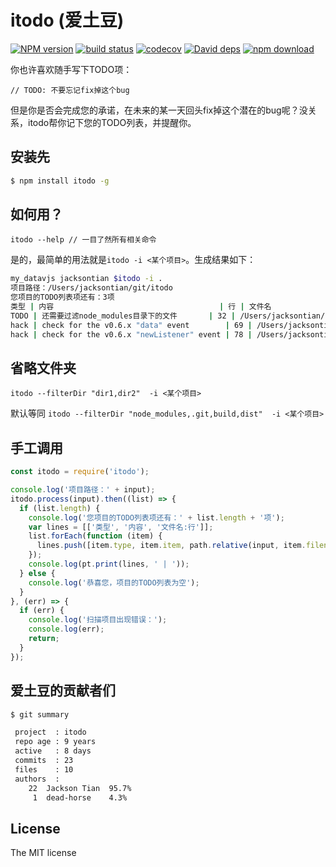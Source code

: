 itodo (爱土豆)
======================

[![NPM version][npm-image]][npm-url]
[![build status][build-image]][build-url]
[![codecov][cov-image]][cov-url]
[![David deps][david-image]][david-url]
[![npm download][download-image]][download-url]

[npm-image]: https://img.shields.io/npm/v/itodo.svg?style=flat-square
[npm-url]: https://npmjs.org/package/itodo
[build-image]: https://github.com/JacksonTian/itodo/actions/workflows/node.js.yml/badge.svg?branch=master
[build-url]: https://github.com/JacksonTian/itodo/actions/workflows/node.js.yml
[cov-image]: https://codecov.io/gh/JacksonTian/itodo/branch/master/graph/badge.svg
[cov-url]: https://codecov.io/gh/JacksonTian/itodo
[david-image]: https://img.shields.io/david/JacksonTian/itodo.svg?style=flat-square
[david-url]: https://david-dm.org/JacksonTian/itodo
[download-image]: https://img.shields.io/npm/dm/itodo.svg?style=flat-square
[download-url]: https://npmjs.org/package/itodo


你也许喜欢随手写下TODO项：

```
// TODO: 不要忘记fix掉这个bug
```

但是你是否会完成您的承诺，在未来的某一天回头fix掉这个潜在的bug呢？没关系，itodo帮你记下您的TODO列表，并提醒你。

## 安装先

```sh
$ npm install itodo -g
```

## 如何用？

```
itodo --help // 一目了然所有相关命令
```
是的，最简单的用法就是`itodo -i <某个项目>`。生成结果如下：

```sh
my_datavjs jacksontian $itodo -i .
项目路径：/Users/jacksontian/git/itodo
您项目的TODO列表项还有：3项
类型 | 内容                                     | 行 | 文件名                                                                            
TODO | 还需要过滤node_modules目录下的文件       | 32 | /Users/jacksontian/git/itodo/lib/itodo.js                                         
hack | check for the v0.6.x "data" event        | 69 | /Users/jacksontian/git/itodo/node_modules/commander/node_modules/keypress/index.js
hack | check for the v0.6.x "newListener" event | 78 | /Users/jacksontian/git/itodo/node_modules/commander/node_modules/keypress/index.js
```

## 省略文件夹

`itodo --filterDir "dir1,dir2"  -i <某个项目>`

默认等同 `itodo --filterDir "node_modules,.git,build,dist"  -i <某个项目>`


## 手工调用

```js
const itodo = require('itodo');

console.log('项目路径：' + input);
itodo.process(input).then((list) => {
  if (list.length) {
    console.log('您项目的TODO列表项还有：' + list.length + '项');
    var lines = [['类型', '内容', '文件名:行']];
    list.forEach(function (item) {
      lines.push([item.type, item.item, path.relative(input, item.filename) + ':' + item.lineno]);
    });
    console.log(pt.print(lines, ' | '));
  } else {
    console.log('恭喜您，项目的TODO列表为空');
  }
}, (err) => {
  if (err) {
    console.log('扫描项目出现错误：');
    console.log(err);
    return;
  }
});
```

## 爱土豆的贡献者们

```sh
$ git summary

 project  : itodo
 repo age : 9 years
 active   : 8 days
 commits  : 23
 files    : 10
 authors  : 
    22  Jackson Tian  95.7%
     1  dead-horse    4.3%
```

## License
The MIT license
